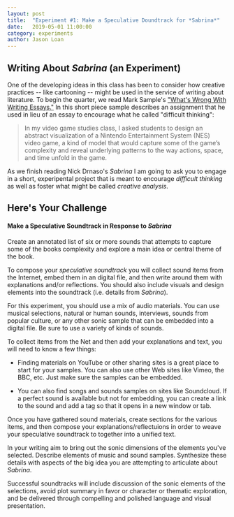 ```yaml
---
layout: post
title:  "Experiment #1: Make a Speculative Doundtrack for *Sabrina*" 
date:   2019-05-01 11:00:00
category: experiments
author: Jason Loan 
---
```



## Writing About *Sabrina* (an Experiment)

One of the developing ideas in this class has been to consider how creative practices -- like cartooning -- might be used in the service of writing about literature. To begin the quarter, we read Mark Sample's ["What's Wrong With Writing Essays."](http://dhdebates.gc.cuny.edu/debates/text/42) In this short piece sample describes an assignment that he used in lieu of an essay to encourage what he called "difficult thinking":

>In my video game studies class, I asked students to design an abstract visualization of a Nintendo Entertainment System (NES) video game, a kind of model that would capture some of the game’s complexity and reveal underlying patterns to the way actions, space, and time unfold in the game.

As we finish reading Nick Drnaso's *Sabrina* I am going to ask you to engage in a short, experipental project that is meant to encourage *difficult thinking* as well as foster what might be called *creative analysis*.

## Here's Your Challenge

#### Make a Speculative Soundtrack in Response to *Sabrina*

Create an annotated list of six or more sounds that attempts to capture some of the books complexity and explore a main idea or central theme of the book.


To compose your *speculative soundtrack* you will collect sound items from the Internet, embed them in an digital file, and then write around them with explanations and/or reflections. You should also include visuals and design elements into the soundtrack (i.e. details from *Sabrina*).

For this experiment, you should use a mix of audio materials. You can use musical selections, natural or human sounds, interviews, sounds from popular culture, or any other sonic sample that can be embedded into a digital file. Be sure to use a variety of kinds of sounds.

To collect items from the Net and then add your explanations and text, you will need to know a few things:

* Finding materials on YouTube or other sharing sites is a great place to start for your samples. You can also use other Web sites like Vimeo, the BBC, etc. Just make sure the samples can be embedded. 

* You can also find songs and sounds samples on sites like Soundcloud. If a perfect sound is available but not for embedding, you can create a link to the sound and add a tag so that it opens in a new window or tab.

Once you have gathered sound materials, create sections for the various items, and then compose your explanations/reflectuions in order to weave your speculative soundtrack to together into a unified text. 

In your writing aim to bring out the sonic dimensions of the elements you've selected. Describe elements of music and sound samples. Synthesize these details with aspects of the big idea you are attempting to articulate about *Sabrina*.

Successful soundtracks will include discussion of the sonic elements of the selections, avoid plot summary in favor or character or thematic exploration, and be delivered through compelling and polished language and visual presentation.




